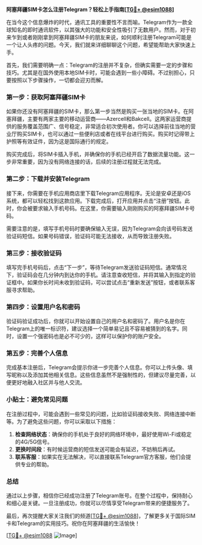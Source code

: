 **阿塞拜疆SIM卡怎么注册Telegram？轻松上手指南[[TG💪+ @esim1088](https://t.me/s/esim1088)]**

在当今这个信息爆炸的时代，通讯工具的重要性不言而喻。Telegram作为一款全球知名的即时通讯软件，以其强大的功能和安全性吸引了无数用户。然而，对于初来乍到或者刚刚拿到阿塞拜疆SIM卡的朋友来说，如何顺利注册Telegram可能是一个让人头疼的问题。今天，我们就来详细聊聊这个问题，希望能帮助大家快速上手。

首先，我们需要明确一点：Telegram的注册并不复杂，但确实需要一定的步骤和技巧。尤其是在国外使用本地SIM卡时，可能会遇到一些小障碍。不过别担心，只要按照以下步骤操作，一切都会迎刃而解。

### 第一步：获取阿塞拜疆SIM卡

如果你还没有阿塞拜疆的SIM卡，那么第一步当然是购买一张当地的SIM卡。在阿塞拜疆，主要有两家主要的移动运营商——Azercell和Bakcell。这两家运营商提供的服务覆盖范围广、信号稳定，非常适合初次使用者。你可以选择前往当地的营业厅购买SIM卡，也可以通过一些便利店或者在线平台进行购买。购买时记得带上护照等有效证件，因为这是国际通行的规定。

购买完成后，将SIM卡插入手机，并确保你的手机已经开启了数据流量功能。这一步非常重要，因为没有网络连接的话，后续的注册过程就无法完成。

### 第二步：下载并安装Telegram

接下来，你需要在手机应用商店里下载Telegram应用程序。无论是安卓还是iOS系统，都可以轻松找到这款应用。下载完成后，打开应用并点击“注册”按钮。此时，你会被要求输入手机号码。在这里，你需要输入刚刚购买的阿塞拜疆SIM卡号码。

需要注意的是，填写手机号码时要确保输入无误，因为Telegram会向该号码发送验证码短信。如果号码错误，验证码可能无法接收，从而导致注册失败。

### 第三步：接收验证码

填写完手机号码后，点击“下一步”，等待Telegram发送验证码短信。通常情况下，验证码会在几分钟内到达你的手机。请注意查收短信，并将其输入到指定的验证框中。如果你长时间未收到验证码，可以尝试点击“重新发送”按钮，或者联系客服寻求帮助。

### 第四步：设置用户名和密码

验证码验证成功后，你就可以开始设置自己的用户名和密码了。用户名是你在Telegram上的唯一标识符，建议选择一个简单易记且不容易被猜到的名字。同时，设置一个强密码也是必不可少的，这样可以保护你的账户安全。

### 第五步：完善个人信息

完成基本注册后，Telegram会提示你进一步完善个人信息。你可以上传头像、填写昵称以及添加其他相关信息。这些信息虽然不是强制性的，但建议尽量完善，以便更好地融入社区并与他人交流。

### 小贴士：避免常见问题

在注册过程中，可能会遇到一些常见的问题，比如验证码接收失败、网络连接中断等。为了避免这些问题，你可以采取以下措施：

1. **检查网络状态**：确保你的手机处于良好的网络环境中，最好使用Wi-Fi或稳定的4G/5G信号。
2. **更换时间段**：有时候运营商的短信发送可能会有延迟，不妨稍后再试。
3. **联系客服**：如果实在无法解决，可以直接联系Telegram官方客服，他们会提供专业的帮助。

### 总结

通过以上步骤，相信你已经成功注册了Telegram账号。在整个过程中，保持耐心和细心是关键。一旦注册成功，你就可以尽情享受Telegram带来的便捷服务了。

最后，再次提醒大家关注我们的频道[[TG💪+ @esim1088](https://t.me/s/esim1088)]，了解更多关于国际SIM卡和Telegram的实用技巧。祝你在阿塞拜疆的生活愉快！

[[TG💪+ @esim1088](https://t.me/s/esim1088) ![Image](https://i.postimg.cc/4NQfJmqS/Snipaste-2025-05-13-00-14-12.png)]